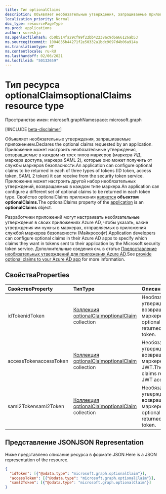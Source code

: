 ```yaml
---
title: Тип optionalClaims
description: Объявляет необязательные утверждения, запрашиваемые приложением.
localization_priority: Normal
doc_type: resourcePageType
ms.prod: applications
author: sureshja
ms.openlocfilehash: d50b514fa29cf99f22bb42238ac9d6a66126ab53
ms.sourcegitcommit: 1004835b44271f2e50332a1bdc9097d4b06a914a
ms.translationtype: MT
ms.contentlocale: ru-RU
ms.lasthandoff: 02/06/2021
ms.locfileid: "50132659"
---
```

# <a name="optionalclaims-resource-type"></a><span data-ttu-id="bf8f6-103">Тип ресурса optionalClaims</span><span class="sxs-lookup"><span data-stu-id="bf8f6-103">optionalClaims resource type</span></span>

<span data-ttu-id="bf8f6-104">Пространство имен: microsoft.graph</span><span class="sxs-lookup"><span data-stu-id="bf8f6-104">Namespace: microsoft.graph</span></span>

[!INCLUDE [beta-disclaimer](../../includes/beta-disclaimer.md)]

<span data-ttu-id="bf8f6-105">Объявляет необязательные утверждения, запрашиваемые приложением.</span><span class="sxs-lookup"><span data-stu-id="bf8f6-105">Declares the optional claims requested by an application.</span></span> <span data-ttu-id="bf8f6-106">Приложение может настроить необязательные утверждения, возвращаемые в каждом из трех типов маркеров (маркера ИД, маркера доступа, маркера SAML 2), которые оно может получить от службы маркеров безопасности.</span><span class="sxs-lookup"><span data-stu-id="bf8f6-106">An application can configure optional claims to be returned in each of three types of tokens (ID token, access token, SAML 2 token) it can receive from the security token service.</span></span> <span data-ttu-id="bf8f6-107">Приложение может настроить другой набор необязательных утверждений, возвращаемых в каждом типе маркера.</span><span class="sxs-lookup"><span data-stu-id="bf8f6-107">An application can configure a different set of optional claims to be returned in each token type.</span></span> <span data-ttu-id="bf8f6-108">Свойство optionalClaims приложения [является](application.md) **объектом optionalClaims.**</span><span class="sxs-lookup"><span data-stu-id="bf8f6-108">The optionalClaims property of the [application](application.md) is an **optionalClaims** object.</span></span>

<span data-ttu-id="bf8f6-109">Разработчики приложений могут настраивать необязательные утверждения в своих приложениях Azure AD, чтобы указать, какие утверждения им нужны в маркерах, отправляемых в приложения службой маркеров безопасности (Майкрософт).</span><span class="sxs-lookup"><span data-stu-id="bf8f6-109">Application developers can configure optional claims in their Azure AD apps to specify which claims they want in tokens sent to their application by the Microsoft security token service.</span></span> <span data-ttu-id="bf8f6-110">Дополнительные сведения см. в статье [Предоставление необязательных утверждений для приложения Azure AD](/azure/active-directory/develop/active-directory-optional-claims).</span><span class="sxs-lookup"><span data-stu-id="bf8f6-110">See [provide optional claims to your Azure AD app](/azure/active-directory/develop/active-directory-optional-claims) for more information.</span></span>

## <a name="properties"></a><span data-ttu-id="bf8f6-111">Свойства</span><span class="sxs-lookup"><span data-stu-id="bf8f6-111">Properties</span></span>
| <span data-ttu-id="bf8f6-112">Свойство</span><span class="sxs-lookup"><span data-stu-id="bf8f6-112">Property</span></span>     | <span data-ttu-id="bf8f6-113">Тип</span><span class="sxs-lookup"><span data-stu-id="bf8f6-113">Type</span></span>        | <span data-ttu-id="bf8f6-114">Описание</span><span class="sxs-lookup"><span data-stu-id="bf8f6-114">Description</span></span> |
|:-------------|:------------|:------------|
|<span data-ttu-id="bf8f6-115">idToken</span><span class="sxs-lookup"><span data-stu-id="bf8f6-115">idToken</span></span>|<span data-ttu-id="bf8f6-116">[Коллекция optionalClaim](optionalclaim.md)</span><span class="sxs-lookup"><span data-stu-id="bf8f6-116">[optionalClaim](optionalclaim.md) collection</span></span>| <span data-ttu-id="bf8f6-117">Необязательные утверждения, возвращенные в маркере JWT ID.</span><span class="sxs-lookup"><span data-stu-id="bf8f6-117">The optional claims returned in the JWT ID token.</span></span> |
|<span data-ttu-id="bf8f6-118">accessToken</span><span class="sxs-lookup"><span data-stu-id="bf8f6-118">accessToken</span></span>|<span data-ttu-id="bf8f6-119">[Коллекция optionalClaim](optionalclaim.md)</span><span class="sxs-lookup"><span data-stu-id="bf8f6-119">[optionalClaim](optionalclaim.md) collection</span></span>| <span data-ttu-id="bf8f6-120">Необязательные утверждения, возвращенные в маркере доступа JWT.</span><span class="sxs-lookup"><span data-stu-id="bf8f6-120">The optional claims returned in the JWT access token.</span></span> |
|<span data-ttu-id="bf8f6-121">saml2Token</span><span class="sxs-lookup"><span data-stu-id="bf8f6-121">saml2Token</span></span>|<span data-ttu-id="bf8f6-122">[Коллекция optionalClaim](optionalclaim.md)</span><span class="sxs-lookup"><span data-stu-id="bf8f6-122">[optionalClaim](optionalclaim.md) collection</span></span>| <span data-ttu-id="bf8f6-123">Необязательные утверждения, возвращенные в маркере SAML.</span><span class="sxs-lookup"><span data-stu-id="bf8f6-123">The optional claims returned in the SAML token.</span></span>|

## <a name="json-representation"></a><span data-ttu-id="bf8f6-124">Представление JSON</span><span class="sxs-lookup"><span data-stu-id="bf8f6-124">JSON Representation</span></span>
<span data-ttu-id="bf8f6-125">Ниже представлено описание ресурса в формате JSON.</span><span class="sxs-lookup"><span data-stu-id="bf8f6-125">Here is a JSON representation of the resource.</span></span>
<!--{
  "blockType": "resource",
  "@odata.type": "microsoft.graph.optionalClaims"
}-->
``` json
{
  "idToken": [{"@odata.type": "microsoft.graph.optionalClaim"}],
  "accessToken": [{"@odata.type": "microsoft.graph.optionalClaim"}],
  "saml2Token": [{"@odata.type": "microsoft.graph.optionalClaim"}]
}
```
